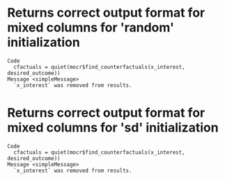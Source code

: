 # Returns correct output format for mixed columns for 'random' initialization

    Code
      cfactuals = quiet(mocr$find_counterfactuals(x_interest, desired_outcome))
    Message <simpleMessage>
      `x_interest` was removed from results.

# Returns correct output format for mixed columns for 'sd' initialization

    Code
      cfactuals = quiet(mocr$find_counterfactuals(x_interest, desired_outcome))
    Message <simpleMessage>
      `x_interest` was removed from results.

